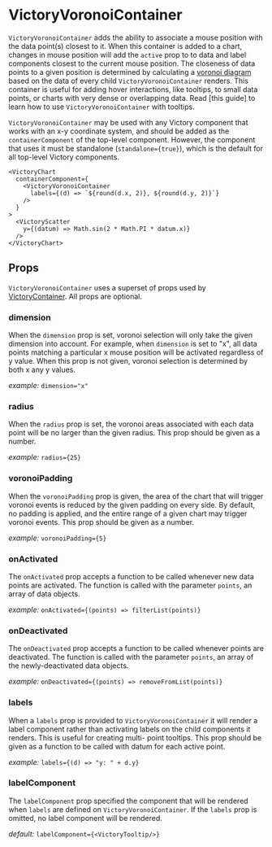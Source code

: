 # VictoryVoronoiContainer

`VictoryVoronoiContainer` adds the ability to associate a mouse position with the data point(s)
closest to it. When this container is added to a chart, changes in mouse position will add the `active`
prop to to data and label components closest to the current mouse position. The closeness of data
points to a given position is determined by calculating a [voronoi diagram] based on the data of
every child `VictoryVoronoiContainer` renders. This container is useful for adding hover interactions,
like tooltips, to small data points, or charts with very dense or overlapping data. Read
[this guide] to learn how to use `VictoryVoronoiContainer` with tooltips.

`VictoryVoronoiContainer` may be used with any Victory component that works with an x-y coordinate
system, and should be added as the `containerComponent` of the top-level component.
However, the component that uses it must be standalone
(`standalone={true}`), which is the default for all top-level Victory components.

```playground
<VictoryChart
  containerComponent={
    <VictoryVoronoiContainer
      labels={(d) => `${round(d.x, 2)}, ${round(d.y, 2)}`}
    />
  }
>
  <VictoryScatter
    y={(datum) => Math.sin(2 * Math.PI * datum.x)}
  />
</VictoryChart>
```

## Props

`VictoryVoronoiContainer` uses a superset of props used by [VictoryContainer]. All props are optional.

### dimension

When the `dimension` prop is set, voronoi selection will only take the given dimension into account.
For example, when `dimension` is set to "x", all data points matching a particular x mouse position
will be activated regardless of y value. When this prop is not given, voronoi selection is
determined by both x any y values.

*example:* `dimension="x"`

### radius

When the `radius` prop is set, the voronoi areas associated with each data point will be no larger
than the given radius. This prop should be given as a number.

*example:* `radius={25}`

### voronoiPadding

When the `voronoiPadding` prop is given, the area of the chart that will trigger voronoi events is
reduced by the given padding on every side. By default, no padding is applied, and the entire range
of a given chart may trigger voronoi events. This prop should be given as a number.

*example:* `voronoiPadding={5}`

### onActivated

The `onActivated` prop accepts a function to be called whenever new data points are activated.
The function is called with the parameter `points`, an array of data objects.

*example:* `onActivated={(points) => filterList(points)}`


### onDeactivated

The `onDeactivated` prop accepts a function to be called whenever points are deactivated.
The function is called with the parameter `points`, an array of the newly-deactivated data objects.

*example:* `onDeactivated={(points) => removeFromList(points)}`

### labels

When a `labels` prop is provided to `VictoryVoronoiContainer` it will render a label component
rather than activating labels on the child components it renders. This is useful for creating multi-
point tooltips. This prop should be given as a function to be called with datum for each active
point.

*example:* `labels={(d) => "y: " + d.y}`

### labelComponent

The `labelComponent` prop specified the component that will be rendered when `labels` are defined
on `VictoryVoronoiContainer`. If the `labels` prop is omitted, no label component will be rendered.

*default:* `labelComponent={<VictoryTooltip/>}`

[VictoryContainer]: https://formidable.com/open-source/victory/docs/victory-container
[voronoi diagram]: https://github.com/d3/d3-voronoi
